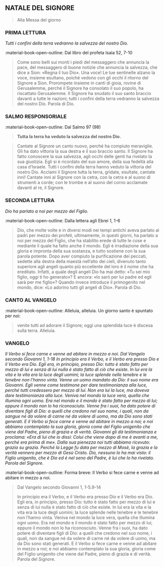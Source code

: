 ## NATALE DEL SIGNORE
> 
> Alla Messa del giorno
> 
### PRIMA LETTURA
*Tutti i confini della terra vedranno la salvezza del nostro Dio.*

:material-book-open-outline: Dal libro del profeta Isaìa
52, 7-10

> Come sono belli sui monti i piedi del messaggero che annuncia la pace, del messaggero di buone notizie che annuncia la salvezza, che dice a Sion: «Regna il tuo Dio». Una voce! Le tue sentinelle alzano la voce, insieme esultano, poiché vedono con gli occhi il ritorno del Signore a Sion. Prorompete insieme in canti di gioia, rovine di Gerusalemme, perché il Signore ha consolato il suo popolo, ha riscattato Gerusalemme. Il Signore ha snudato il suo santo braccio davanti a tutte le nazioni; tutti i confini della terra vedranno la salvezza del nostro Dio. Parola di Dio.
> 
### SALMO RESPONSORIALE
:material-book-open-outline: Dal Salmo 97 (98)

>**Tutta la terra ha veduto la salvezza del nostro Dio.**

> Cantate al Signore un canto nuovo,
> perché ha compiuto meraviglie.
> Gli ha dato vittoria la sua destra
> e il suo braccio santo.
> Il Signore ha fatto conoscere la sua salvezza,
> agli occhi delle genti ha rivelato la sua giustizia.
> Egli si è ricordato del suo amore,
> della sua fedeltà alla casa d’Israele.
> Tutti i confini della terra hanno veduto
> la vittoria del nostro Dio.
> Acclami il Signore tutta la terra,
> gridate, esultate, cantate inni!
> Cantate inni al Signore con la cetra,
> con la cetra e al suono di strumenti a corde;
> con le trombe e al suono del corno
> acclamate davanti al re, il Signore.
> 
### SECONDA LETTURA
*Dio ha parlato a noi per mezzo del Figlio.*

:material-book-open-outline: Dalla lettera agli Ebrei
1, 1-6

> Dio, che molte volte e in diversi modi nei tempi antichi aveva parlato ai padri per mezzo dei profeti, ultimamente, in questi giorni, ha parlato a noi per mezzo del Figlio, che ha stabilito erede di tutte le cose e mediante il quale ha fatto anche il mondo. Egli è irradiazione della sua gloria e impronta della sua sostanza, e tutto sostiene con la sua parola potente. Dopo aver compiuto la purificazione dei peccati, sedette alla destra della maestà nell’alto dei cieli, divenuto tanto superiore agli angeli quanto più eccellente del loro è il nome che ha ereditato. Infatti, a quale degli angeli Dio ha mai detto: «Tu sei mio figlio, oggi ti ho generato»? E ancora: «Io sarò per lui padre ed egli sarà per me figlio»? Quando invece introduce il primogenito nel mondo, dice: «Lo adorino tutti gli angeli di Dio». Parola di Dio.
> 
> 
### CANTO AL VANGELO
:material-book-open-outline: Alleluia, alleluia.
Un giorno santo è spuntato per noi:
> venite tutti ad adorare il Signore;
> oggi una splendida luce è discesa sulla terra.
> Alleluia.
> 
### VANGELO
*Il Verbo si fece carne e venne ad abitare in mezzo a noi. Dal Vangelo secondo Giovanni 1, 1-18 In principio era il Verbo, e il Verbo era presso Dio e il Verbo era Dio. Egli era, in principio, presso Dio: tutto è stato fatto per mezzo di lui e senza di lui nulla è stato fatto di ciò che esiste. In lui era la vita e la vita era la luce degli uomini; la luce splende nelle tenebre e le tenebre non l’hanno vinta. Venne un uomo mandato da Dio: il suo nome era Giovanni. Egli venne come testimone per dare testimonianza alla luce, perché tutti credessero per mezzo di lui. Non era lui la luce, ma doveva dare testimonianza alla luce. Veniva nel mondo la luce vera, quella che illumina ogni uomo. Era nel mondo e il mondo è stato fatto per mezzo di lui; eppure il mondo non lo ha riconosciuto. Venne fra i suoi, ha dato potere di diventare figli di Dio: a quelli che credono nel suo nome, i quali, non da sangue né da volere di carne né da volere di uomo, ma da Dio sono stati generati. E il Verbo si fece carne e venne ad abitare in mezzo a noi; e noi abbiamo contemplato la sua gloria, gloria come del Figlio unigenito che viene dal Padre, pieno di grazia e di verità. Giovanni gli dà testimonianza e proclama: «Era di lui che io dissi: Colui che viene dopo di me è avanti a me, perché era prima di me». Dalla sua pienezza noi tutti abbiamo ricevuto: grazia su grazia. Perché la Legge fu data per mezzo di Mosè, la grazia e la verità vennero per mezzo di Gesù Cristo. Dio, nessuno lo ha mai visto: il Figlio unigenito, che è Dio ed è nel seno del Padre, è lui che lo ha rivelato. Parola del Signore.*

:material-book-open-outline: Forma breve:
Il Verbo si fece carne e venne ad abitare in mezzo a noi.

> Dal Vangelo secondo Giovanni
> 1, 1-5.9-14
> 
> In principio era il Verbo, e il Verbo era presso Dio e il Verbo era Dio. Egli era, in principio, presso Dio: tutto è stato fatto per mezzo di lui e senza di lui nulla è stato fatto di ciò che esiste. In lui era la vita e la vita era la luce degli uomini; la luce splende nelle tenebre e le tenebre non l’hanno vinta. Veniva nel mondo la luce vera, quella che illumina ogni uomo. Era nel mondo e il mondo è stato fatto per mezzo di lui; eppure il mondo non lo ha riconosciuto. Venne fra i suoi, ha dato potere di diventare figli di Dio: a quelli che credono nel suo nome, i quali, non da sangue né da volere di carne né da volere di uomo, ma da Dio sono stati generati. E il Verbo si fece carne e venne ad abitare in mezzo a noi; e noi abbiamo contemplato la sua gloria, gloria come del Figlio unigenito che viene dal Padre, pieno di grazia e di verità. Parola del Signore.
> 